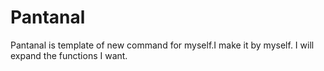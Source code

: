 # Pantanal

Pantanal is template of new command for myself.I make it by myself. I will expand the functions I want.
